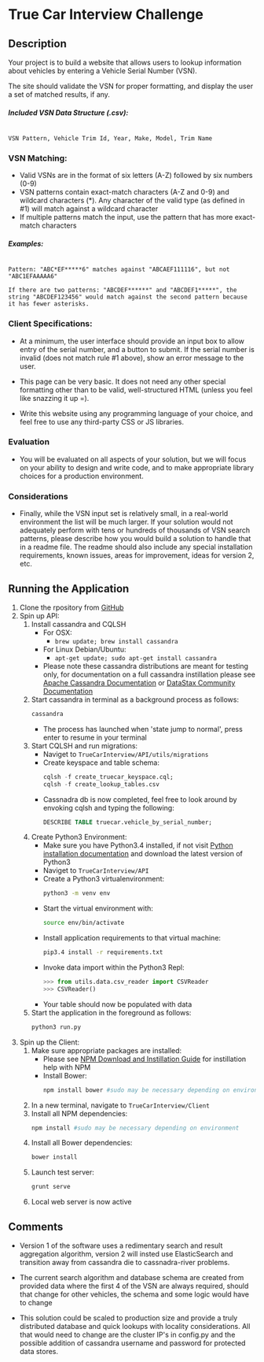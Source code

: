 # True Car Interview Challenge

## Description

Your project is to build a website that allows users to lookup information about vehicles by entering a Vehicle Serial Number (VSN).

The site should validate the VSN for proper formatting, and display the user a set of matched results, if any.


##### Included VSN Data Structure (.csv):

```

VSN Pattern, Vehicle Trim Id, Year, Make, Model, Trim Name

```


### VSN Matching:

- Valid VSNs are in the format of six letters (A-Z) followed by six numbers (0-9)
- VSN patterns contain exact-match characters (A-Z and 0-9) and wildcard characters (*). Any character of the valid type (as defined in #1) will match against a wildcard character
- If multiple patterns match the input, use the pattern that has more exact-match characters

##### Examples:
```

Pattern: "ABC*EF*****6" matches against "ABCAEF111116", but not "ABC1EFAAAAA6"

If there are two patterns: "ABCDEF******" and "ABCDEF1*****", the string "ABCDEF123456" would match against the second pattern because it has fewer asterisks.

```

### Client Specifications:

- At a minimum, the user interface should provide an input box to allow entry of the serial number, and a button to submit. If the serial number is invalid (does not match rule #1 above), show an error message to the user.

- This page can be very basic. It does not need any other special formatting other than to be valid, well-structured HTML (unless you feel like snazzing it up =).

- Write this website using any programming language of your choice, and feel free to use any third-party CSS or JS libraries.

### Evaluation

- You will be evaluated on all aspects of your solution, but we will focus on your ability to design and write code, and to make appropriate library choices for a production environment.

### Considerations

- Finally, while the VSN input set is relatively small, in a real-world environment the list will be much larger. If your solution would not adequately perform with tens or hundreds of thousands of VSN search patterns, please describe how you would build a solution to handle that in a readme file. The readme should also include any special installation requirements, known issues, areas for improvement, ideas for version 2, etc.


## Running the Application

1. Clone the rpository from [GitHub](https://github.com/rkk09c/TrueCarInterview)
2. Spin up API:
    1. Install cassandra and CQLSH
        * For OSX:
            * ```brew update; brew install cassandra```
        * For Linux Debian/Ubuntu:
            * ```apt-get update; sudo apt-get install cassandra```
        * Please note these cassandra distributions are meant for testing only, for documentation on a full cassandra instillation please see [Apache Cassandra Documentation](https://wiki.apache.org/cassandra/GettingStarted) or [DataStax Community Documentation](http://planetcassandra.org/cassandra/)
    2. Start cassandra in terminal as a background process as follows:
        ```bash
        cassandra
        ```
        * The process has launched when 'state jump to normal', press enter to resume in your terminal
    3. Start CQLSH and run migrations:
        * Naviget to ```TrueCarInterview/API/utils/migrations```
        * Create keyspace and table schema:
            ```sql
            cqlsh -f create_truecar_keyspace.cql;
            cqlsh -f create_lookup_tables.csv
            ```
        * Cassnadra db is now completed, feel free to look around by envoking cqlsh and typing the following:
            ```sql
            DESCRIBE TABLE truecar.vehicle_by_serial_number;
            ```
    3. Create Python3 Environment:
        * Make sure you have Python3.4 installed, if not visit [Python installation documentation](https://www.python.org/downloads/) and download the latest version of Python3
        * Naviget to ```TrueCarInterview/API```
        * Create a Python3 virtualenvironment:
            ```bash
            python3 -m venv env
            ```
        * Start the virtual environment with:
            ```bash
            source env/bin/activate
            ```
        * Install application requirements to that virtual machine:
            ```bash
            pip3.4 install -r requirements.txt
            ```
        * Invoke data import within the Python3 Repl:
            ```python
            >>> from utils.data.csv_reader import CSVReader
            >>> CSVReader()
            ```
        * Your table should now be populated with data
   4. Start the application in the foreground as follows:
        ```bash
        python3 run.py
        ```
3. Spin up the Client:
    1. Make sure appropriate packages are installed:
        * Please see [NPM Download and Instillation Guide](https://nodejs.org) for instillation help with NPM
        * Install Bower:
            ```bash
            npm install bower #sudo may be necessary depending on environment
            ```
    2. In a new terminal, navigate to ```TrueCarInterview/Client```
    3. Install all NPM dependencies:
        ```bash
        npm install #sudo may be necessary depending on environment
        ```
    4. Install all Bower dependencies:
        ```bash
        bower install
        ```
    5. Launch test server:
        ```bash
        grunt serve
        ```
    6. Local web server is now active


## Comments

- Version 1 of the software uses a redimentary search and result aggregation algorithm, version 2 will insted use ElasticSearch and transition away from cassandra die to cassnadra-river problems.

- The current search algorithm and database schema are created from provided data where the first 4 of the VSN are always required, should that change for other vehicles, the schema and some logic would have to change

- This solution could be scaled to production size and provide a truly distributed database and quick lookups with locality considerations. All that would need to change are the cluster IP's in config.py and the possible addition of cassandra username and password for protected data stores.
